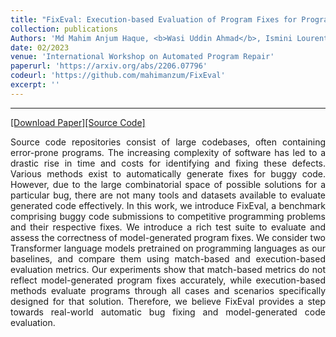 ```yaml
---
title: "FixEval: Execution-based Evaluation of Program Fixes for Programming Problems"
collection: publications
Authors: 'Md Mahim Anjum Haque, <b>Wasi Uddin Ahmad</b>, Ismini Lourentzou, and Chris Brown.'
date: 02/2023
venue: 'International Workshop on Automated Program Repair'
paperurl: 'https://arxiv.org/abs/2206.07796'
codeurl: 'https://github.com/mahimanzum/FixEval'
excerpt: ''
---
```

---
<a href='https://arxiv.org/pdf/2206.07796.pdf' target="_blank">[Download Paper]</a><a href='https://github.com/mahimanzum/FixEval' target="_blank">[Source Code]</a>

<p align="justify">
Source code repositories consist of large codebases, often containing error-prone programs. The increasing complexity of software has led to a drastic 
  rise in time and costs for identifying and fixing these defects. Various methods exist to automatically generate fixes for buggy code. However, due to 
  the large combinatorial space of possible solutions for a particular bug, there are not many tools and datasets available to evaluate generated code 
  effectively. In this work, we introduce FixEval, a benchmark comprising buggy code submissions to competitive programming problems and their respective 
  fixes. We introduce a rich test suite to evaluate and assess the correctness of model-generated program fixes. We consider two Transformer language 
  models pretrained on programming languages as our baselines, and compare them using match-based and execution-based evaluation metrics. Our experiments 
  show that match-based metrics do not reflect model-generated program fixes accurately, while execution-based methods evaluate programs through all cases 
  and scenarios specifically designed for that solution. Therefore, we believe FixEval provides a step towards real-world automatic bug fixing and 
  model-generated code evaluation.
</p>

